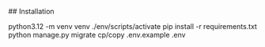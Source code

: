 ## Installation

python3.12 -m venv venv
./env/scripts/activate
pip install -r requirements.txt
python manage.py migrate
cp/copy .env.example .env
